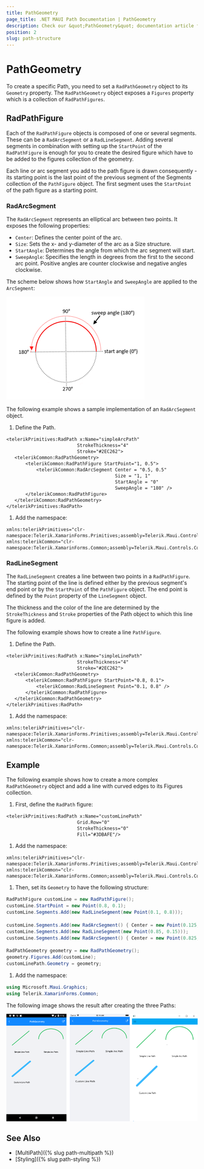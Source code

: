 ```yaml
---
title: PathGeometry
page_title: .NET MAUI Path Documentation | PathGeometry
description: Check our &quot;PathGeometry&quot; documentation article for Telerik Path for .NET MAUI.
position: 2
slug: path-structure
---
```


# PathGeometry

To create a specific Path, you need to set a `RadPathGeometry` object to its `Geometry` property. The `RadPathGeometry` object exposes a `Figures` property which is a collection of `RadPathFigures`.

## RadPathFigure

Each of the `RadPathFigure` objects is composed of one or several segments. These can be a `RadArcSegment` or a `RadLineSegment`. Adding several segments in combination with setting up the `StartPoint` of the `RadPathFigure` is enough for you to create the desired figure which have to be added to the figures collection of the geometry.

Each line or arc segment you add to the path figure is drawn consequently - its starting point is the last point of the previous segment of the Segments collection of the `PathFigure` object. The first segment uses the `StartPoint` of the path figure as a starting point.

### RadArcSegment

The `RadArcSegment` represents an elliptical arc between two points. It exposes the following properties:

* `Center`: Defines the center point of the arc.
* `Size`: Sets the x- and y-diameter of the arc as a Size structure.
* `StartAngle`: Determines the angle from which the arc segment will start.
* `SweepAngle`: Specifies the length in degrees from the first to the second arc point. Positive angles are counter clockwise and negative angles clockwise.

The scheme below shows how `StartAngle` and `SweepAngle` are applied to the `ArcSegment`:

![ArcSegment Angles](images/path_arcsegment_scheme.png)

The following example shows a sample implementation of an `RadArcSegment` object.

1. Define the Path.

 ```XAML
<telerikPrimitives:RadPath x:Name="simpleArcPath"
                           StrokeThickness="4"
                           Stroke="#2EC262">
    <telerikCommon:RadPathGeometry>
        <telerikCommon:RadPathFigure StartPoint="1, 0.5">
            <telerikCommon:RadArcSegment Center = "0.5, 0.5"
                                         Size = "1, 1"
                                         StartAngle = "0"
                                         SweepAngle = "180" />
        </telerikCommon:RadPathFigure>
    </telerikCommon:RadPathGeometry>
 </telerikPrimitives:RadPath>
 ```

1. Add the namespace:

 ```XAML
xmlns:telerikPrimitives="clr-namespace:Telerik.XamarinForms.Primitives;assembly=Telerik.Maui.Controls.Compatibility"
xmlns:telerikCommon="clr-namespace:Telerik.XamarinForms.Common;assembly=Telerik.Maui.Controls.Compatibility"
 ```

### RadLineSegment

The `RadLineSegment` creates a line between two points in a `RadPathFigure`. The starting point of the line is defined either by the previous segment's end point or by the `StartPoint` of the `PathFigure` object. The end point is defined by the `Point` property of the `LineSegment` object.

The thickness and the color of the line are determined by the `StrokeThickness` and `Stroke` properties of the Path object to which this line figure is added.

The following example shows how to create a line `PathFigure`.

1. Define the Path.

 ```XAML
<telerikPrimitives:RadPath x:Name="simpleLinePath"
                           StrokeThickness="4"
                           Stroke="#2EC262">
    <telerikCommon:RadPathGeometry>
        <telerikCommon:RadPathFigure StartPoint="0.8, 0.1">
            <telerikCommon:RadLineSegment Point="0.1, 0.8" />
        </telerikCommon:RadPathFigure>
    </telerikCommon:RadPathGeometry>
</telerikPrimitives:RadPath>
 ```

1. Add the namespace:

 ```XAML
xmlns:telerikPrimitives="clr-namespace:Telerik.XamarinForms.Primitives;assembly=Telerik.Maui.Controls.Compatibility"
xmlns:telerikCommon="clr-namespace:Telerik.XamarinForms.Common;assembly=Telerik.Maui.Controls.Compatibility"
 ```

## Example

The following example shows how to create a more complex `RadPathGeometry` object and add a line with curved edges to its Figures collection.

1. First, define the `RadPath` figure:

 ```XAML
<telerikPrimitives:RadPath x:Name="customLinePath"
                           Grid.Row="0"
                           StrokeThickness="0"
                           Fill="#3DBAFE"/>
 ```

1. Add the namespace:

 ```XAML
xmlns:telerikPrimitives="clr-namespace:Telerik.XamarinForms.Primitives;assembly=Telerik.Maui.Controls.Compatibility"
xmlns:telerikCommon="clr-namespace:Telerik.XamarinForms.Common;assembly=Telerik.Maui.Controls.Compatibility"
 ```

1. Then, set its `Geometry` to have the following structure:

 ```C#
RadPathFigure customLine = new RadPathFigure();
customLine.StartPoint = new Point(0.8, 0.1);
customLine.Segments.Add(new RadLineSegment(new Point(0.1, 0.8)));

customLine.Segments.Add(new RadArcSegment() { Center = new Point(0.125, 0.825), StartAngle = 135, SweepAngle = 180, Size = new Size(0.070710678, 0.070710678) });
customLine.Segments.Add(new RadLineSegment(new Point(0.85, 0.15)));
customLine.Segments.Add(new RadArcSegment() { Center = new Point(0.825, 0.125), StartAngle = 315, SweepAngle = 180, Size = new Size(0.070710678, 0.070710678) });

RadPathGeometry geometry = new RadPathGeometry();
geometry.Figures.Add(customLine);
customLinePath.Geometry = geometry;
 ```

1. Add the namespace:

 ```C#
using Microsoft.Maui.Graphics;
using Telerik.XamarinForms.Common;
 ```



The following image shows the result after creating the three Paths:

![Path Geometry](images/path_geometry.png)

## See Also

- [MultiPath]({% slug path-multipath %})
- [Styling]({% slug path-styling %})
